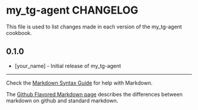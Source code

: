 my_tg-agent CHANGELOG
=====================

This file is used to list changes made in each version of the my_tg-agent cookbook.

0.1.0
-----
- [your_name] - Initial release of my_tg-agent

- - -
Check the [Markdown Syntax Guide](http://daringfireball.net/projects/markdown/syntax) for help with Markdown.

The [Github Flavored Markdown page](http://github.github.com/github-flavored-markdown/) describes the differences between markdown on github and standard markdown.
